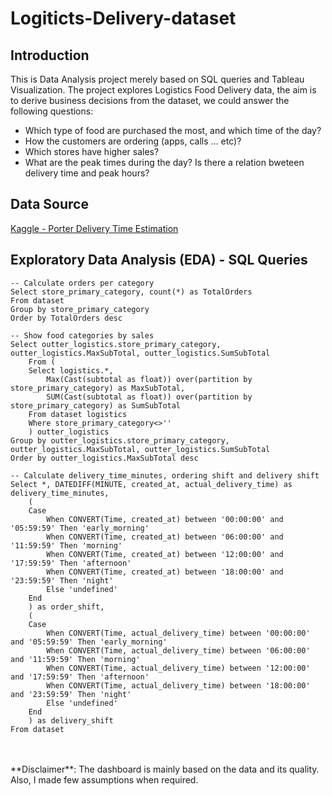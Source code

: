 # Logiticts-Delivery-dataset

## Introduction

This is Data Analysis project merely based on SQL queries and Tableau Visualization. The project explores Logistics Food Delivery data, the aim is to derive business decisions from the dataset, we could answer the following questions:
* Which type of food are purchased the most, and which time of the day?
* How the customers are ordering (apps, calls ... etc)?
* Which stores have higher sales?
* What are the peak times during the day? Is there a relation bweteen delivery time and peak hours?

## Data Source

[Kaggle - Porter Delivery Time Estimation](https://www.kaggle.com/datasets/ranitsarkar01/porter-delivery-time-estimation)


## Exploratory Data Analysis (EDA) - SQL Queries

```
-- Calculate orders per category
Select store_primary_category, count(*) as TotalOrders
From dataset
Group by store_primary_category
Order by TotalOrders desc
```

```
-- Show food categories by sales 
Select outter_logistics.store_primary_category, outter_logistics.MaxSubTotal, outter_logistics.SumSubTotal
	From (
	Select logistics.*,
		Max(Cast(subtotal as float)) over(partition by store_primary_category) as MaxSubTotal,
		SUM(Cast(subtotal as float)) over(partition by store_primary_category) as SumSubTotal
	From dataset logistics 
	Where store_primary_category<>''
	) outter_logistics
Group by outter_logistics.store_primary_category, outter_logistics.MaxSubTotal, outter_logistics.SumSubTotal
Order by outter_logistics.MaxSubTotal desc
```

```
-- Calculate delivery_time_minutes, ordering shift and delivery shift
Select *, DATEDIFF(MINUTE, created_at, actual_delivery_time) as delivery_time_minutes,
	(
	Case
		When CONVERT(Time, created_at) between '00:00:00' and '05:59:59' Then 'early_morning'
		When CONVERT(Time, created_at) between '06:00:00' and '11:59:59' Then 'morning'
		When CONVERT(Time, created_at) between '12:00:00' and '17:59:59' Then 'afternoon'
		When CONVERT(Time, created_at) between '18:00:00' and '23:59:59' Then 'night'
		Else 'undefined'
	End
	) as order_shift,
	(
	Case
		When CONVERT(Time, actual_delivery_time) between '00:00:00' and '05:59:59' Then 'early_morning'
		When CONVERT(Time, actual_delivery_time) between '06:00:00' and '11:59:59' Then 'morning'
		When CONVERT(Time, actual_delivery_time) between '12:00:00' and '17:59:59' Then 'afternoon'
		When CONVERT(Time, actual_delivery_time) between '18:00:00' and '23:59:59' Then 'night'
		Else 'undefined'
	End
	) as delivery_shift
From dataset
```

<br>
<br>
**Disclaimer**: The dashboard is mainly based on the data and its quality. Also, I made few assumptions when required.
